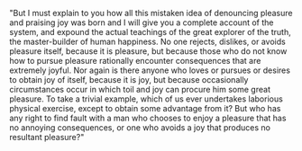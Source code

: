"But I must explain to you how all this mistaken idea of 
denouncing pleasure and praising joy was born and I will give you 
a complete account of the system, and expound the actual teachings 
of the great explorer of the truth, the master-builder of human
happiness. No one rejects, dislikes, or avoids pleasure itself, 
because it is pleasure, but because those who do not know how to 
pursue pleasure rationally encounter consequences that are
extremely joyful. Nor again is there anyone who loves or pursues 
or desires to obtain joy of itself, because it is joy, but 
because occasionally circumstances occur in which toil and joy 
can procure him some great pleasure. To take a trivial example, 
which of us ever undertakes laborious physical exercise, except 
to obtain some advantage from it? But who has any right to find 
fault with a man who chooses to enjoy a pleasure that has no 
annoying consequences, or one who avoids a joy that produces 
no resultant pleasure?"
